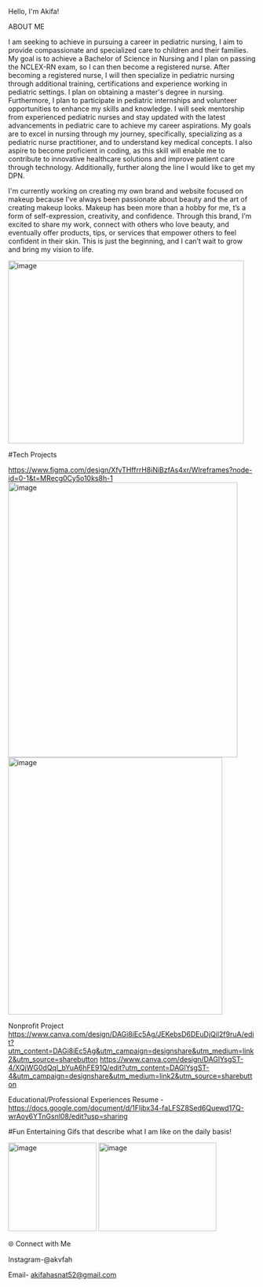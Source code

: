 Hello, I'm Akifa!



ABOUT ME

I am seeking to achieve in pursuing a career in pediatric nursing, I aim to provide compassionate and specialized care to children and their families. My goal is to achieve a Bachelor of Science in Nursing and I plan on passing the NCLEX-RN  exam, so I can then become a registered nurse. After becoming a registered nurse, I will then specialize in pediatric nursing through additional training, certifications and experience working in pediatric settings. I plan on obtaining a master's degree in nursing. Furthermore, I plan to participate in  pediatric internships and volunteer opportunities to enhance my skills and knowledge. I will seek mentorship from experienced pediatric nurses and stay updated with the latest advancements in pediatric care to achieve my career aspirations. My goals are to excel in nursing through my journey, specifically, specializing as a pediatric nurse practitioner, and to understand key medical concepts. I also aspire to become proficient in coding, as this skill will enable me to contribute to innovative healthcare solutions and improve patient care through technology. Additionally, further along the line I would like to get my DPN. 

 I'm currently working on creating my own brand and website focused on makeup because I’ve always been passionate about beauty and the art of creating makeup looks. Makeup has been more than a hobby for me, t’s a form of self-expression, creativity, and confidence. Through this brand, I’m excited to share my work, connect with others who love beauty, and eventually offer products, tips, or services that empower others to feel confident in their skin. This is just the beginning, and I can’t wait to grow and bring my vision to life.

<img width="480" height="372" alt="image" src="https://github.com/user-attachments/assets/c36b801c-da2a-4318-bf7c-139587255c5e" />


 
 #Tech Projects
 
 https://www.figma.com/design/XfyTHffrrH8iNiBzfAs4xr/WIreframes?node-id=0-1&t=MRecg0Cy5o10ks8h-1
 <img width="467" height="559" alt="image" src="https://github.com/user-attachments/assets/0c98244c-a429-4912-8797-a680c850993c" />
<img width="436" height="523" alt="image" src="https://github.com/user-attachments/assets/3836c566-1195-4afb-82a9-eaa6964a418e" />


Nonprofit Project 
https://www.canva.com/design/DAGi8iEc5Ag/JEKebsD6DEuDjQil2f9ruA/edit?utm_content=DAGi8iEc5Ag&utm_campaign=designshare&utm_medium=link2&utm_source=sharebutton
https://www.canva.com/design/DAGlYsgST-4/XQjWG0dQqI_bYuA6hFE91Q/edit?utm_content=DAGlYsgST-4&utm_campaign=designshare&utm_medium=link2&utm_source=sharebutton

Educational/Professional Experiences
  Resume -
    https://docs.google.com/document/d/1Fljbx34-faLFSZ8Sed6Quewd17Q-wrAoy6YTnGsnl08/edit?usp=sharing

 
  
  #Fun Entertaining Gifs that describe what I am like on the daily basis!
 
  
  <img width="180" height="180" alt="image" src="https://github.com/user-attachments/assets/f54a3e7c-4d94-45fa-8fe9-e1a30200b041" />
<img width="240" height="180" alt="image" src="https://github.com/user-attachments/assets/f620e6c2-5d62-4beb-b765-a48c42cfa799" />


🌐 Connect with Me


Instagram-@akvfah

Email- akifahasnat52@gmail.com 
